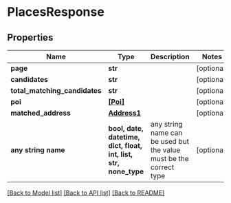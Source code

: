 # PlacesResponse


## Properties
Name | Type | Description | Notes
------------ | ------------- | ------------- | -------------
**page** | **str** |  | [optional] 
**candidates** | **str** |  | [optional] 
**total_matching_candidates** | **str** |  | [optional] 
**poi** | [**[Poi]**](Poi.md) |  | [optional] 
**matched_address** | [**Address1**](Address1.md) |  | [optional] 
**any string name** | **bool, date, datetime, dict, float, int, list, str, none_type** | any string name can be used but the value must be the correct type | [optional]

[[Back to Model list]](../README.md#documentation-for-models) [[Back to API list]](../README.md#documentation-for-api-endpoints) [[Back to README]](../README.md)


